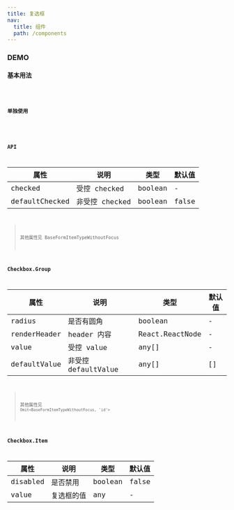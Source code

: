```yaml
---
title: 复选框
nav:
  title: 组件
  path: /components
---
```


### DEMO

#### 基本用法
<code src="./demo/basic.tsx" />

#### 单独使用
<code src="./demo/single.tsx" />

### API

| 属性 | 说明 | 类型 | 默认值 |
| --- | --- | --- | --- |
| checked | 受控 checked | boolean | - |
| defaultChecked | 非受控 checked | boolean | false |

> 其他属性见 BaseFormItemTypeWithoutFocus

### Checkbox.Group
| 属性 | 说明 | 类型 | 默认值 |
| --- | --- | --- | --- |
| radius | 是否有圆角 | boolean | - |
| renderHeader | header 内容 | React.ReactNode | - |
| value | 受控 value | any[] | - |
| defaultValue | 非受控 defaultValue | any[] | [] |

> 其他属性见 `Omit<BaseFormItemTypeWithoutFocus, 'id'>`

### Checkbox.Item
| 属性 | 说明 | 类型 | 默认值 |
| --- | --- | --- | --- |
| disabled | 是否禁用 | boolean | false |
| value | 复选框的值 | any | - |
